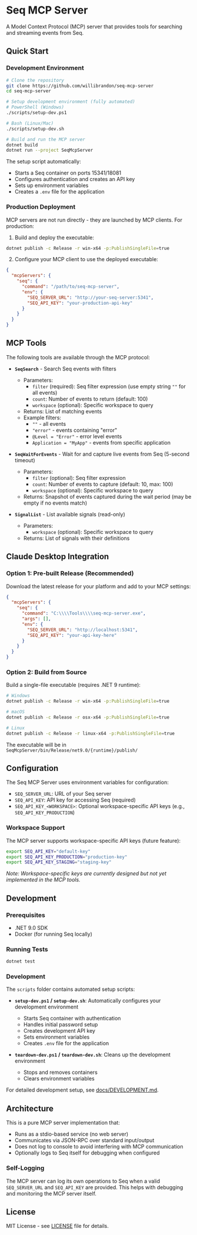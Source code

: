 # Seq MCP Server

A Model Context Protocol (MCP) server that provides tools for searching and streaming events from Seq.

## Quick Start

### Development Environment

```bash
# Clone the repository
git clone https://github.com/willibrandon/seq-mcp-server
cd seq-mcp-server

# Setup development environment (fully automated)
# PowerShell (Windows)
./scripts/setup-dev.ps1

# Bash (Linux/Mac)
./scripts/setup-dev.sh

# Build and run the MCP server
dotnet build
dotnet run --project SeqMcpServer
```

The setup script automatically:
- Starts a Seq container on ports 15341/18081
- Configures authentication and creates an API key
- Sets up environment variables
- Creates a `.env` file for the application

### Production Deployment

MCP servers are not run directly - they are launched by MCP clients. For production:

1. Build and deploy the executable:
```bash
dotnet publish -c Release -r win-x64 -p:PublishSingleFile=true
```

2. Configure your MCP client to use the deployed executable:
```json
{
  "mcpServers": {
    "seq": {
      "command": "/path/to/seq-mcp-server",
      "env": {
        "SEQ_SERVER_URL": "http://your-seq-server:5341",
        "SEQ_API_KEY": "your-production-api-key"
      }
    }
  }
}
```

## MCP Tools

The following tools are available through the MCP protocol:

- **`SeqSearch`** - Search Seq events with filters
  - Parameters: 
    - `filter` (required): Seq filter expression (use empty string `""` for all events)
    - `count`: Number of events to return (default: 100)
    - `workspace` (optional): Specific workspace to query
  - Returns: List of matching events
  - Example filters:
    - `""` - all events
    - `"error"` - events containing "error"
    - `@Level = "Error"` - error level events
    - `Application = "MyApp"` - events from specific application

- **`SeqWaitForEvents`** - Wait for and capture live events from Seq (5-second timeout)
  - Parameters: 
    - `filter` (optional): Seq filter expression
    - `count`: Number of events to capture (default: 10, max: 100)
    - `workspace` (optional): Specific workspace to query
  - Returns: Snapshot of events captured during the wait period (may be empty if no events match)

- **`SignalList`** - List available signals (read-only)
  - Parameters: 
    - `workspace` (optional): Specific workspace to query
  - Returns: List of signals with their definitions

## Claude Desktop Integration

### Option 1: Pre-built Release (Recommended)

Download the latest release for your platform and add to your MCP settings:

```json
{
  "mcpServers": {
    "seq": {
      "command": "C:\\\\Tools\\\\seq-mcp-server.exe",
      "args": [],
      "env": {
        "SEQ_SERVER_URL": "http://localhost:5341",
        "SEQ_API_KEY": "your-api-key-here"
      }
    }
  }
}
```

### Option 2: Build from Source

Build a single-file executable (requires .NET 9 runtime):

```bash
# Windows
dotnet publish -c Release -r win-x64 -p:PublishSingleFile=true

# macOS
dotnet publish -c Release -r osx-x64 -p:PublishSingleFile=true

# Linux
dotnet publish -c Release -r linux-x64 -p:PublishSingleFile=true
```

The executable will be in `SeqMcpServer/bin/Release/net9.0/{runtime}/publish/`

## Configuration

The Seq MCP Server uses environment variables for configuration:

- `SEQ_SERVER_URL`: URL of your Seq server
- `SEQ_API_KEY`: API key for accessing Seq (required)
- `SEQ_API_KEY_<WORKSPACE>`: Optional workspace-specific API keys (e.g., `SEQ_API_KEY_PRODUCTION`)

### Workspace Support

The MCP server supports workspace-specific API keys (future feature):

```bash
export SEQ_API_KEY="default-key"
export SEQ_API_KEY_PRODUCTION="production-key"
export SEQ_API_KEY_STAGING="staging-key"
```

*Note: Workspace-specific keys are currently designed but not yet implemented in the MCP tools.*

## Development

### Prerequisites

- .NET 9.0 SDK
- Docker (for running Seq locally)

### Running Tests

```bash
dotnet test
```

### Development

The `scripts` folder contains automated setup scripts:

- **`setup-dev.ps1` / `setup-dev.sh`**: Automatically configures your development environment
  - Starts Seq container with authentication
  - Handles initial password setup
  - Creates development API key
  - Sets environment variables
  - Creates `.env` file for the application
  
- **`teardown-dev.ps1` / `teardown-dev.sh`**: Cleans up the development environment
  - Stops and removes containers
  - Clears environment variables

For detailed development setup, see [docs/DEVELOPMENT.md](docs/DEVELOPMENT.md).

## Architecture

This is a pure MCP server implementation that:
- Runs as a stdio-based service (no web server)
- Communicates via JSON-RPC over standard input/output
- Does not log to console to avoid interfering with MCP communication
- Optionally logs to Seq itself for debugging when configured

### Self-Logging

The MCP server can log its own operations to Seq when a valid `SEQ_SERVER_URL` and `SEQ_API_KEY` are provided. This helps with debugging and monitoring the MCP server itself.

## License

MIT License - see [LICENSE](LICENSE) file for details.
